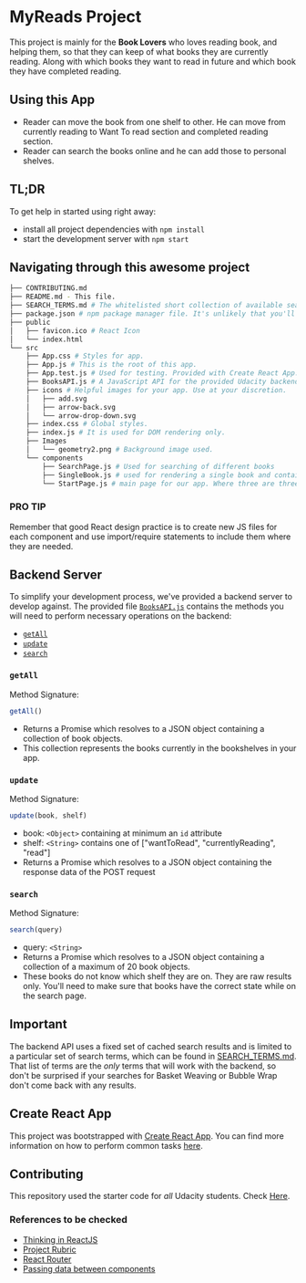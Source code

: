 # MyReads Project

This project is mainly for the **Book Lovers** who loves reading book, and helping them, so that they can keep of what books they are currently reading. Along with which books they want to read in future and which book they have completed reading.

## Using this App

* Reader can move the book from one shelf to other. He can move from currently reading to Want To read section and completed reading section.
* Reader can search the books online and he can add those to personal shelves. 

## TL;DR

To get help in started using right away:

* install all project dependencies with `npm install`
* start the development server with `npm start`

## Navigating through this awesome project
```bash
├── CONTRIBUTING.md
├── README.md - This file.
├── SEARCH_TERMS.md # The whitelisted short collection of available search terms for you to use with your app.
├── package.json # npm package manager file. It's unlikely that you'll need to modify this.
├── public
│   ├── favicon.ico # React Icon
│   └── index.html 
└── src
    ├── App.css # Styles for app.
    ├── App.js # This is the root of this app. 
    ├── App.test.js # Used for testing. Provided with Create React App. Testing is encouraged, but not required.
    ├── BooksAPI.js # A JavaScript API for the provided Udacity backend. Instructions for the methods are below.
    ├── icons # Helpful images for your app. Use at your discretion.
    │   ├── add.svg
    │   ├── arrow-back.svg
    │   └── arrow-drop-down.svg
    ├── index.css # Global styles.
    ├── index.js # It is used for DOM rendering only.
    ├── Images
    │   └── geometry2.png # Background image used.
    └── components
        ├── SearchPage.js # Used for searching of different books
        ├── SingleBook.js # used for rendering a single book and contain all the property of book
        └── StartPage.js # main page for our app. Where three are three shelves "currentlyReading", "wantToRead", "read".      
```
### PRO TIP

Remember that good React design practice is to create new JS files for each component and use import/require statements to include them where they are needed.

## Backend Server

To simplify your development process, we've provided a backend server to develop against. The provided file [`BooksAPI.js`](src/BooksAPI.js) contains the methods you will need to perform necessary operations on the backend:

* [`getAll`](#getall)
* [`update`](#update)
* [`search`](#search)

### `getAll`

Method Signature:

```js
getAll()
```

* Returns a Promise which resolves to a JSON object containing a collection of book objects.
* This collection represents the books currently in the bookshelves in your app.

### `update`

Method Signature:

```js
update(book, shelf)
```

* book: `<Object>` containing at minimum an `id` attribute
* shelf: `<String>` contains one of ["wantToRead", "currentlyReading", "read"]  
* Returns a Promise which resolves to a JSON object containing the response data of the POST request

### `search`

Method Signature:

```js
search(query)
```

* query: `<String>`
* Returns a Promise which resolves to a JSON object containing a collection of a maximum of 20 book objects.
* These books do not know which shelf they are on. They are raw results only. You'll need to make sure that books have the correct state while on the search page.

## Important
The backend API uses a fixed set of cached search results and is limited to a particular set of search terms, which can be found in [SEARCH_TERMS.md](SEARCH_TERMS.md). That list of terms are the _only_ terms that will work with the backend, so don't be surprised if your searches for Basket Weaving or Bubble Wrap don't come back with any results.

## Create React App

This project was bootstrapped with [Create React App](https://github.com/facebookincubator/create-react-app). You can find more information on how to perform common tasks [here](https://github.com/facebookincubator/create-react-app/blob/master/packages/react-scripts/template/README.md).

## Contributing

This repository used the starter code for _all_ Udacity students. Check [Here](https://github.com/udacity/reactnd-project-myreads-starter).

### References to be checked
* [Thinking in ReactJS](https://reactjs.org/docs/thinking-in-react.html)
* [Project Rubric](https://review.udacity.com/#!/rubrics/918/view)
* [React Router](https://reacttraining.com/react-router/web/api/BrowserRouter)
* [Passing data between components](https://medium.com/@ruthmpardee/passing-data-between-react-components-103ad82ebd17)